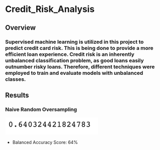 # Credit_Risk_Analysis

## Overview
### Supervised machine learning is utilized in this project to predict credit card risk. This is being done to provide a more efficient loan experience. Credit risk is an inherently unbalanced classification problem, as good loans easily outnumber risky loans. Therefore, different techniques were employed to train and evaluate models with unbalanced classes.

## Results
### Naive Random Oversampling
![](Resources/NRO_accuracy.png)
* Balanced Accuracy Score: 64%
